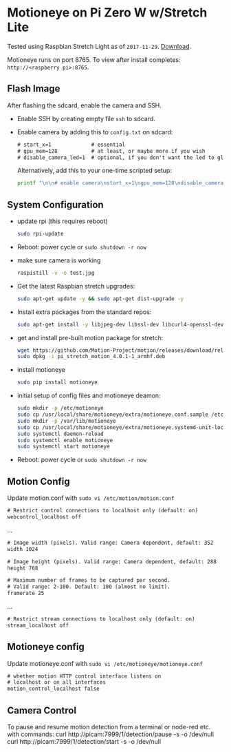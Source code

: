 # Motioneye on Pi Zero W w/Stretch Lite

Tested using Raspbian Stretch Light as of `2017-11-29`. [Download](https://downloads.raspberrypi.org/raspbian_lite_latest).

Motioneye runs on port 8765. To view after install completes: `http://<raspberry pi>:8765`.

## Flash Image

After flashing the sdcard, enable the camera and SSH.

* Enable SSH by creating empty file `ssh` to sdcard.
* Enable camera by adding this to `config.txt` on sdcard:

    ```txt
    # start_x=1             # essential
    # gpu_mem=128           # at least, or maybe more if you wish
    # disable_camera_led=1  # optional, if you don't want the led to glow
    ```

    Alternatively, add this to your one-time scripted setup:

    ```bash
    printf "\n\n# enable camera\nstart_x=1\ngpu_mem=128\ndisable_camera_led=0\n" | sudo tee -a /boot/config.txt
    ```

## System Configuration

* update rpi (this requires reboot)

    ```bash
    sudo rpi-update
    ```

* Reboot: power cycle or `sudo shutdown -r now`

* make sure camera is working

    ```bash
    raspistill -v -o test.jpg
    ```

* Get the latest Raspbian stretch upgrades:

    ```bash
    sudo apt-get update -y && sudo apt-get dist-upgrade -y
    ```

* Install extra packages from the standard repos:

    ```bash
    sudo apt-get install -y libjpeg-dev libssl-dev libcurl4-openssl-dev libmariadbclient18 libpq5 mysql-common ffmpeg jq wget python-pip  python-dev
    ```

* get and install pre-built motion package for stretch:

    ```bash
    wget https://github.com/Motion-Project/motion/releases/download/release-4.0.1/pi_stretch_motion_4.0.1-1_armhf.deb
    sudo dpkg -i pi_stretch_motion_4.0.1-1_armhf.deb
    ```

* install motioneye

    ```bash
    sudo pip install motioneye
    ```

* initial setup of config files and motioneye deamon:

    ```bash
    sudo mkdir -p /etc/motioneye
    sudo cp /usr/local/share/motioneye/extra/motioneye.conf.sample /etc/motioneye/motioneye.conf
    sudo mkdir -p /var/lib/motioneye
    sudo cp /usr/local/share/motioneye/extra/motioneye.systemd-unit-local /etc/systemd/system/motioneye.service
    sudo systemctl daemon-reload
    sudo systemctl enable motioneye
    sudo systemctl start motioneye
    ```

* Reboot: power cycle or `sudo shutdown -r now`

## Motion Config

Update motion.conf with `sudo vi /etc/motion/motion.conf`

```txt
# Restrict control connections to localhost only (default: on)
webcontrol_localhost off
```
...
```txt
# Image width (pixels). Valid range: Camera dependent, default: 352
width 1024

# Image height (pixels). Valid range: Camera dependent, default: 288
height 768

# Maximum number of frames to be captured per second.
# Valid range: 2-100. Default: 100 (almost no limit).
framerate 25
```
...
```txt
# Restrict stream connections to localhost only (default: on)
stream_localhost off
```

## Motioneye config

Update motioneye.conf with `sudo vi /etc/motioneye/motioneye.conf`

```txt
# whether motion HTTP control interface listens on
# localhost or on all interfaces
motion_control_localhost false
```

## Camera Control

To  pause and resume motion detection from a terminal or node-red etc. with commands:
curl http://picam:7999/1/detection/pause -s -o /dev/null
curl http://picam:7999/1/detection/start -s -o /dev/null
